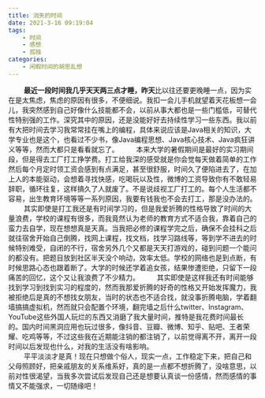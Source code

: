 ```yaml
---
title: 消失的时间
date: 2021-3-16 09:19:04
tags:
    - 时间
    - 感想
    - 孤独
categories: 
    - 闲暇时间的胡思乱想
---
```


&nbsp;&nbsp;&nbsp;&nbsp;&nbsp;&nbsp;&nbsp;&nbsp;**最近一段时间我几乎天天两三点才睡，昨天**比以往还要更晚睡一点，因为实在是太焦虑，焦虑的原因有很多，不便细说。我扣一会儿手机就望着天花板想一会儿，我突然感到自己好像什么技能都不会，以前从事大都也是一些门槛低，可替代性特别强的工作。深究其中的原因，还是没能好好去持续性学习一些东西。我以前有大把时间去学习我常常挂在嘴上的编程，具体来说应该是Java相关的知识，大学专业也是这个，也看过不少书，像Java编程思想、Java核心技术、Java疯狂讲义等等，然而大都只是看看就忘了。 
&nbsp;&nbsp;&nbsp;&nbsp;&nbsp;&nbsp;&nbsp;&nbsp;本来大学的暑假期间是最好的实习期间段，但是得去工厂打工挣学费。打工给我深的感受就是你会觉每天做着简单的工作然后每个月定时领工资会感到有点满足，甚至很舒服，时间久了便陷进去了，在加上人的本能驱动，会想着寻找快感，吃喝玩以及性，微博的工资导致你有不敢轻易辞职，循环往复，这样搞久了人就废了。不是说歧视工厂打工的。每个人生活都不容易，出生教育环境等等一系列原因，我要有钱我也不会去打工，那是没办法的。  
&nbsp;&nbsp;&nbsp;&nbsp;&nbsp;&nbsp;&nbsp;&nbsp;其实即使是打工我还是有时间学习的，但是我爱折腾的性格导致了时间的大量浪费，学校的课程有很多，而我竟然认为老师的教育方式不适合我，靠着自己的蛮力去自学，现在想想真是天真。当我把必修的课程学完之后，确保不会挂科之后就往宿舍开始自己倒腾，找网上课程，找文档，找学习路线等，等到学不进去的时候特别难受，自闭的不行，宿舍另外几个又都是天天打游戏的，碰到问题一个能问的都没有。把题目放到社区半天没个响动，效率太低。学校的网络也是到点断，有时候思路心态也跟着断了。大学的时候还学着追女孩，结果惨遭拒绝，只留下一段痛苦的回忆，这个又让我浪费了不少精力。 
&nbsp;&nbsp;&nbsp;&nbsp;&nbsp;&nbsp;&nbsp;&nbsp;其实即使是这样我还有时间能够找到学习到找到实习的程度的，然而我那爱折腾的好奇的性格又开始发挥魔力，我被拒绝后是真的不想找女朋友，当时的状态也不适合找，就没事折腾电脑，学着翻墙搞搞虚拟机，然而就只会配置个环境，翻完墙之后什么twitter、Instagram、YouTube这些外国人玩烂的东西又消磨了我大量时间，推特是我花费时间最长的。国内时间黑洞应用也玩过很多，像抖音、豆瓣、微博、知乎、贴吧、王者荣耀、吃鸡等等，不过这些我在近期能注销的都注销了，以前觉得离不开，离开一段时间以后发现也什么，对我的生活没有啥影响。  
&nbsp;&nbsp;&nbsp;&nbsp;&nbsp;&nbsp;&nbsp;&nbsp;平平淡淡才是真！现在只想做个俗人，现实一点，工作稳定下来，把自己和父母照顾好，把亲戚朋友的关系维系好，真的是一点都不想折腾了，没啥意思，以前对性很渴望，当我多次尝试后发现自己还是想要认真谈一份感情，然而感情的事情又不能强求，一切随缘吧！
